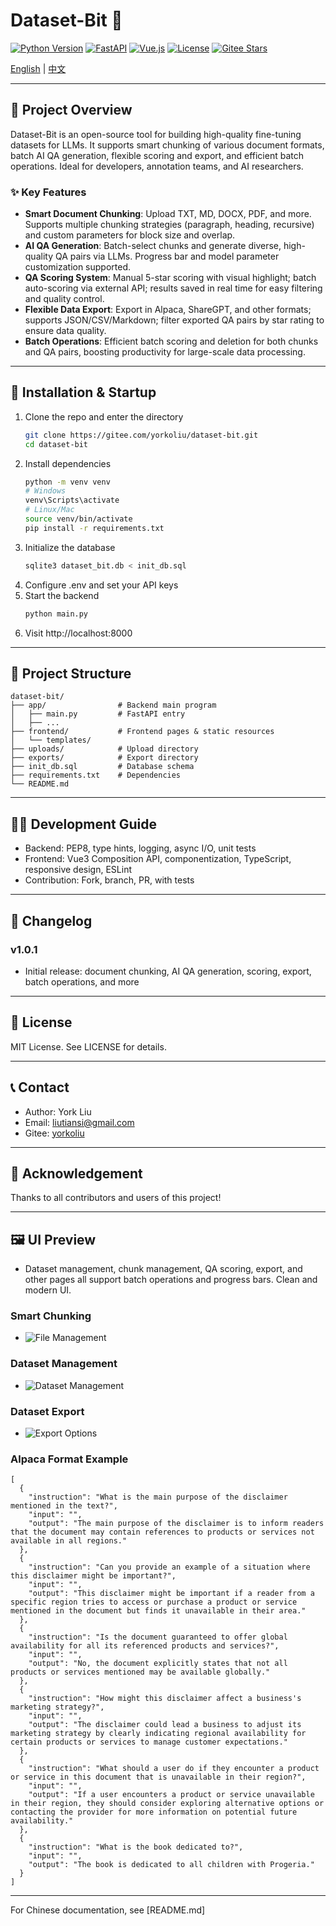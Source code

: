 # Dataset-Bit 🚀

[![Python Version](https://img.shields.io/badge/python-3.8%2B-blue.svg)](https://www.python.org/downloads/)
[![FastAPI](https://img.shields.io/badge/FastAPI-0.100.0-green.svg)](https://fastapi.tiangolo.com/)
[![Vue.js](https://img.shields.io/badge/Vue.js-3.3.0-brightgreen.svg)](https://vuejs.org/)
[![License](https://img.shields.io/badge/license-MIT-blue.svg)](LICENSE)
[![Gitee Stars](https://gitee.com/yorkoliu/dataset-bit/badge/star.svg?theme=white)](https://gitee.com/yorkoliu/dataset-bit)

[English](README_EN.md) | [中文](README.md)

---

## 📖 Project Overview

Dataset-Bit is an open-source tool for building high-quality fine-tuning datasets for LLMs. It supports smart chunking of various document formats, batch AI QA generation, flexible scoring and export, and efficient batch operations. Ideal for developers, annotation teams, and AI researchers.

### ✨ Key Features
- **Smart Document Chunking**: Upload TXT, MD, DOCX, PDF, and more. Supports multiple chunking strategies (paragraph, heading, recursive) and custom parameters for block size and overlap.
- **AI QA Generation**: Batch-select chunks and generate diverse, high-quality QA pairs via LLMs. Progress bar and model parameter customization supported.
- **QA Scoring System**: Manual 5-star scoring with visual highlight; batch auto-scoring via external API; results saved in real time for easy filtering and quality control.
- **Flexible Data Export**: Export in Alpaca, ShareGPT, and other formats; supports JSON/CSV/Markdown; filter exported QA pairs by star rating to ensure data quality.
- **Batch Operations**: Efficient batch scoring and deletion for both chunks and QA pairs, boosting productivity for large-scale data processing.

---

## 🚀 Installation & Startup
1. Clone the repo and enter the directory
   ```bash
   git clone https://gitee.com/yorkoliu/dataset-bit.git
   cd dataset-bit
   ```
2. Install dependencies
   ```bash
   python -m venv venv
   # Windows
   venv\Scripts\activate
   # Linux/Mac
   source venv/bin/activate
   pip install -r requirements.txt
   ```
3. Initialize the database
   ```bash
   sqlite3 dataset_bit.db < init_db.sql
   ```
4. Configure .env and set your API keys
5. Start the backend
   ```bash
   python main.py
   ```
6. Visit http://localhost:8000

---

## 📁 Project Structure
```
dataset-bit/
├── app/                # Backend main program
│   ├── main.py         # FastAPI entry
│   ├── ...
├── frontend/           # Frontend pages & static resources
│   └── templates/
├── uploads/            # Upload directory
├── exports/            # Export directory
├── init_db.sql         # Database schema
├── requirements.txt    # Dependencies
└── README.md
```

---

## 👨‍💻 Development Guide
- Backend: PEP8, type hints, logging, async I/O, unit tests
- Frontend: Vue3 Composition API, componentization, TypeScript, responsive design, ESLint
- Contribution: Fork, branch, PR, with tests

---

## 📝 Changelog
### v1.0.1
- Initial release: document chunking, AI QA generation, scoring, export, batch operations, and more

---

## 📄 License
MIT License. See LICENSE for details.

---

## 📞 Contact
- Author: York Liu
- Email: liutiansi@gmail.com
- Gitee: [yorkoliu](https://gitee.com/yorkoliu)

---

## 🙏 Acknowledgement
Thanks to all contributors and users of this project!

---

## 🖼️ UI Preview
- Dataset management, chunk management, QA scoring, export, and other pages all support batch operations and progress bars. Clean and modern UI.

### Smart Chunking
- ![File Management](frontend/static/file.png)
### Dataset Management
- ![Dataset Management](frontend/static/dataset.png)
### Dataset Export
- ![Export Options](frontend/static/export.png)
### Alpaca Format Example
```
[
  {
    "instruction": "What is the main purpose of the disclaimer mentioned in the text?",
    "input": "",
    "output": "The main purpose of the disclaimer is to inform readers that the document may contain references to products or services not available in all regions."
  },
  {
    "instruction": "Can you provide an example of a situation where this disclaimer might be important?",
    "input": "",
    "output": "This disclaimer might be important if a reader from a specific region tries to access or purchase a product or service mentioned in the document but finds it unavailable in their area."
  },
  {
    "instruction": "Is the document guaranteed to offer global availability for all its referenced products and services?",
    "input": "",
    "output": "No, the document explicitly states that not all products or services mentioned may be available globally."
  },
  {
    "instruction": "How might this disclaimer affect a business's marketing strategy?",
    "input": "",
    "output": "The disclaimer could lead a business to adjust its marketing strategy by clearly indicating regional availability for certain products or services to manage customer expectations."
  },
  {
    "instruction": "What should a user do if they encounter a product or service in this document that is unavailable in their region?",
    "input": "",
    "output": "If a user encounters a product or service unavailable in their region, they should consider exploring alternative options or contacting the provider for more information on potential future availability."
  },
  {
    "instruction": "What is the book dedicated to?",
    "input": "",
    "output": "The book is dedicated to all children with Progeria."
  }
]
```

---

For Chinese documentation, see [README.md] 